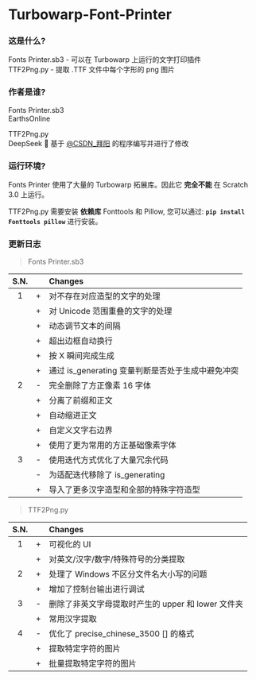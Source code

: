 # Turbowarp-Font-Printer
### 这是什么?
Fonts Printer.sb3 - 可以在 Turbowarp 上运行的文字打印插件  
TTF2Png.py - 提取 .TTF 文件中每个字形的 png 图片  

### 作者是谁?
Fonts Printer.sb3  
EarthsOnline  
  
TTF2Png.py  
DeepSeek 🐋 基于 [@CSDN_拜阳](https://blog.csdn.net/bby1987/article/details/142371889) 的程序编写并进行了修改  

### 运行环境?
Fonts Printer 使用了大量的 Turbowarp 拓展库。因此它 **完全不能** 在 Scratch 3.0 上运行。  
  
TTF2Png.py 需要安装 **依赖库** Fonttools 和 Pillow, 您可以通过: **`pip install Fonttools pillow`** 进行安装。

### 更新日志
> Fonts Printer.sb3

| S.N. | | Changes |
|:-:|:-:|:-|
|1|+|对不存在对应造型的文字的处理
||+|对 Unicode 范围重叠的文字的处理
||+|动态调节文本的间隔
||+|超出边框自动换行
||+|按 X 瞬间完成生成
||+|通过 is_generating 变量判断是否处于生成中避免冲突
|2|-|完全删除了方正像素 16 字体
||+|分离了前缀和正文
||+|自动缩进正文
||+|自定义文字右边界
||+|使用了更为常用的方正基础像素字体
|3|-|使用迭代方式优化了大量冗余代码
||-|为适配迭代移除了 is_generating
||+|导入了更多汉字造型和全部的特殊字符造型

> TTF2Png.py

| S.N. | | Changes |
|:-:|:-:|:-|
|1|+|可视化的 UI|
||+|对英文/汉字/数字/特殊符号的分类提取
|2|+|处理了 Windows 不区分文件名大小写的问题
||+|增加了控制台输出进行调试
|3|-|删除了非英文字母提取时产生的 upper 和 lower 文件夹
||+|常用汉字提取
|4|-|优化了 precise_chinese_3500 [] 的格式
||+|提取特定字符的图片|
||+|批量提取特定字符的图片|

